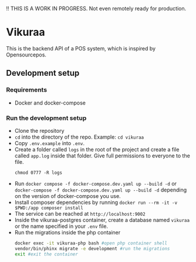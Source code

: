 !! THIS IS A WORK IN PROGRESS. Not even remotely ready for production.

# Vikuraa
This is the backend API of a POS system, which is inspired by Opensourcepos.

## Development setup

### Requirements
- Docker and docker-compose

### Run the development setup
- Clone the repository
- `cd` into the directory of the repo. Example: `cd vikuraa`
- Copy `.env.example` into `.env`.
- Create a folder called `logs` in the root of the project and create a file called `app.log` inside that folder. Give full permissions to everyone to the file.
    ```
    chmod 0777 -R logs
    ```
- Run `docker compose -f docker-compose.dev.yaml up --build -d` or `docker-compose -f docker-compose.dev.yaml up --build -d` depending on the version of docker-compose you use.
- Install composer dependencies by running `docker run --rm -it -v $PWD:/app composer install`
- The service can be reached at `http://localhost:9002`
- Inside the vikuraa-postgres container, create a database named `vikuraa` or the name specified in your `.env` file.
- Run the migrations inside the php container
    ```sh
    docker exec -it vikuraa-php bash #open php container shell
    vendor/bin/phinx migrate -e development #run the migrations
    exit #exit the container
    ```
